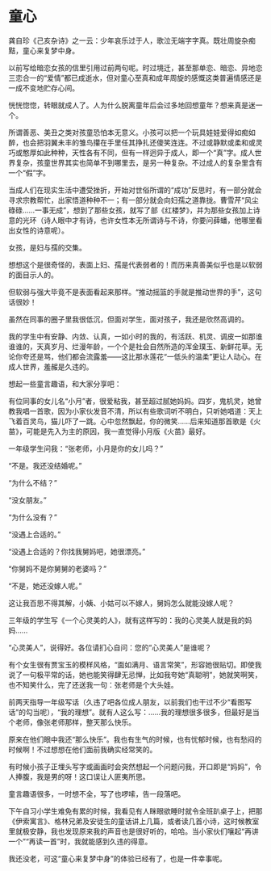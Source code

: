 # 童心

龚自珍《己亥杂诗》之一云：少年哀乐过于人，歌泣无端字字真。既壮周旋杂痴黠，童心来复梦中身。

以前写给暗恋女孩的信里引用过前两句呢。时过境迁，甚至那单恋、暗恋、异地恋三恋合一的“爱情”都已成逝水，但对童心至真和成年周旋的感慨这类普遍情感还是一成不变地贮存心间。

恍恍惚惚，转眼就成人了。人为什么脱离童年后会过多地回想童年？想来真是迷一个。

所谓善恶、美丑之类对孩童恐怕本无意义。小孩可以把一个玩具娃娃爱得如痴如醉，也会把羽翼未丰的雏鸟攥在手里任其挣扎还傻笑连连。不过或静默或柔和或灵巧或憨厚如此种种，天性各有不同，但有一样迥异于成人，即一个“真”字。成人世界复杂，孩童世界其实也简单不到哪里去，是另一种复杂。不过成人的复杂里含有一个“假”字。

当成人们在现实生活中遭受挫折，开始对世俗所谓的“成功”反思时，有一部分就会寻求宗教帮忙，出家悟道种种不一；有一部分就会向妇孺之道靠拢。曹雪芹“风尘碌碌……一事无成”，想到了那些女孩，就写了部《红楼梦》，并为那些女孩加上诗意的光环（诗人眼中才有诗，也许女性本无所谓诗与不诗，你要问薛蟠，他哪里看出女性的诗意呢）。

女孩，是妇与孺的交集。

想想这个是很奇怪的，表面上妇、孺是代表弱者的！而历来真善美似乎也是以软弱的面目示人的。

但软弱与强大毕竟不是表面看起来那样。“推动摇篮的手就是推动世界的手”，这句话很妙！

虽然在同事的圈子里我很低沉，但面对学生，面对孩子，我还是欣然高调的。

我的学生中有安静、内敛、认真，一如小时的我的，有活跃、机灵、调皮一如那谁谁谁的，天真岁月、烂漫年龄，一个个是社会自然所造的浑金璞玉、新鲜花草。无论你夸还是骂，他们都会流露羞——这比那水莲花“一低头的温柔”更让人动心。在成人世界，羞赧是久违的。

想起一些童言趣语，和大家分享吧：



有位同事的女儿名“小月”者，很爱粘我，甚至超过腻她妈妈。四岁，鬼机灵，她曾教我唱一首歌，因为小家伙发音不清，所以有些歌词听不明白，只听她唱道：天上飞着百灵鸟，猫儿吓了一跳。心中忽然飘起，你的微笑……后来知道那首歌是《火苗》，可能是先入为主的原因，我一直觉得小月版《火苗》最好。



一年级学生问我：“张老师，小月是你的女儿吗？”

“不是。我还没结婚呢。”

“为什么不结？”

“没女朋友。”

“为什么没有？”

“没遇上合适的。”

“没遇上合适的？你找我舅妈吧，她很漂亮。”

“你舅妈不是你舅舅的老婆吗？”

“不是，她还没嫁人呢。”

这让我百思不得其解，小姨、小姑可以不嫁人，舅妈怎么就能没嫁人呢？



三年级的学生写《一个心灵美的人》，就有这样写的：我的心灵美人就是我的妈妈……

“心灵美人”，说得好。各位请扪心自问：您的“心灵美人”是谁呢？



有个女生很有贾宝玉的模样风格，“面如满月、语言常笑”，形容她很贴切。即使我说了一句极平常的话，她也能笑得肆无忌惮，比如我夸她“真聪明”，她就笑啊笑，也不知笑什么，完了还送我一句：张老师是个大头娃。



前两天指导一年级写话（久违了吧各位成人朋友，以前我们也干过不少“看图写话”的勾当呢），“我的理想”。就有人这么写：……我的理想很多很多，但最好是当个老师，像张老师那样，整天那么快乐。

原来在他们眼中我还“那么快乐”。我也有生气的时候，也有忧郁时候，也有愁闷的时候啊！不过想想在他们面前我确实经常笑的。



有时候小孩子正埋头写字或画画时会突然想起一个问题问我，开口即是“妈妈”，令人捧腹，我是男的呀！这口误让人匪夷所思。



童言趣语很多，一时想不全，写了也啰嗦，告一段落吧。



下午自习小学生难免有累的时候，我看见有人眯眼欲睡时就令全班趴桌子上，把那《伊索寓言》、格林兄弟及安徒生的童话讲上几篇，或者读几首小诗，这时候教室里就极安静，我也发现原来我的声音也是很好听的，哈哈。当小家伙们嚷起“再讲一个”“再读一首”时，我就能感到久违的得意。

我还没老，可这“童心来复梦中身”的体验已经有了，也是一件幸事呢。
